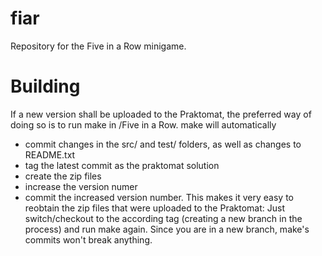 fiar
====

Repository for the Five in a Row minigame.

Building
===
If a new version shall be uploaded to the Praktomat, the preferred way of doing so is to run make in /Five in a Row.
make will automatically
* commit changes in the src/ and test/ folders, as well as changes to README.txt
* tag the latest commit as the praktomat solution
* create the zip files
* increase the version numer
* commit the increased version number.
This makes it very easy to reobtain the zip files that were uploaded to the Praktomat:
Just switch/checkout to the according tag (creating a new branch in the process) and run make again.
Since you are in a new branch, make's commits won't break anything.
